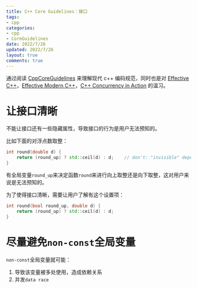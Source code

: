 ```yaml
---
title: C++ Core Guidelines：接口
tags: 
- cpp
categories:
- cpp
- CoreGuidelines
date: 2022/7/26
updated: 2022/7/26
layout: true
comments: true
---
```


通过阅读 [CppCoreGuidelines](https://github.com/isocpp/CppCoreGuidelines) 来理解现代 c++ 编码规范，同时也是对 [Effective C++](https://book.douban.com/subject/1842426/)，[Effective Modern C++](https://book.douban.com/subject/25923597/)，[C++ Concurrency in Action](https://book.douban.com/subject/27036085/) 的温习。

<!--more-->

# 让接口清晰

不能让接口还有一些隐藏属性，导致接口的行为是用户无法预知的。

比如下面的对浮点数取整：

```cpp
int round(double d) {
    return (round_up) ? std::ceil(d) : d;    // don't: "invisible" dependency
}
```

有全局变量`round_up`来决定函数`round`来进行向上取整还是向下取整，这对用户来说是无法预知的。

为了使得接口清晰，需要让用户了解有这个设置项：

```cpp
int round(bool round_up, double d) {
    return (round_up) ? std::ceil(d) : d;
}
```

# 尽量避免`non-const`全局变量

`non-const`全局变量就可能：
1. 导致该变量被多处使用，造成依赖关系
2. 并发`data race`



